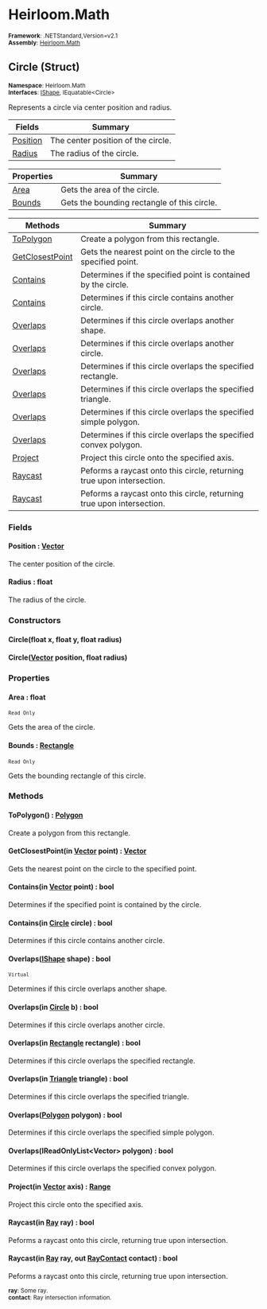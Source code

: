 # Heirloom.Math

<small>**Framework**: .NETStandard,Version=v2.1</small>  
<small>**Assembly**: [Heirloom.Math](../Heirloom.Math/Heirloom.Math.md)</small>  

## Circle (Struct)
<small>**Namespace**: Heirloom.Math</sub></small>  
<small>**Interfaces**: [IShape](Heirloom.Math.IShape.md), IEquatable\<Circle></small>  

Represents a circle via center position and radius.

| Fields | Summary |
|-------|---------|
| [Position](#POSF46C3C91) | The center position of the circle. |
| [Radius](#RAD6E859F5C) | The radius of the circle. |

| Properties | Summary |
|------------|---------|
| [Area](#ARE9F5286F) | Gets the area of the circle. |
| [Bounds](#BOUBCFE829) | Gets the bounding rectangle of this circle. |

| Methods | Summary |
|---------|---------|
| [ToPolygon](#TOP74E314EF) | Create a polygon from this rectangle. |
| [GetClosestPoint](#GETDAC09B5B) | Gets the nearest point on the circle to the specified point. |
| [Contains](#CON33387C1A) | Determines if the specified point is contained by the circle. |
| [Contains](#CON78E57F16) | Determines if this circle contains another circle. |
| [Overlaps](#OVE450AB809) | Determines if this circle overlaps another shape. |
| [Overlaps](#OVEF01FC2EF) | Determines if this circle overlaps another circle. |
| [Overlaps](#OVE5BEF9A70) | Determines if this circle overlaps the specified rectangle. |
| [Overlaps](#OVEB6714E43) | Determines if this circle overlaps the specified triangle. |
| [Overlaps](#OVE90B1A9F6) | Determines if this circle overlaps the specified simple polygon. |
| [Overlaps](#OVE89F258A7) | Determines if this circle overlaps the specified convex polygon. |
| [Project](#PRODD6295AA) | Project this circle onto the specified axis. |
| [Raycast](#RAYACE7FDBA) | Peforms a raycast onto this circle, returning true upon intersection. |
| [Raycast](#RAY4B66C4A9) | Peforms a raycast onto this circle, returning true upon intersection. |

### Fields

#### Position : [Vector](Heirloom.Math.Vector.md)

The center position of the circle.

#### Radius : float

The radius of the circle.

### Constructors

#### Circle(float x, float y, float radius)

#### Circle([Vector](Heirloom.Math.Vector.md) position, float radius)

### Properties

#### <a name="ARE9F5286F"></a>Area : float

<small>`Read Only`</small>

Gets the area of the circle.

#### <a name="BOUBCFE829"></a>Bounds : [Rectangle](Heirloom.Math.Rectangle.md)

<small>`Read Only`</small>

Gets the bounding rectangle of this circle.

### Methods

#### <a name="TOP74E314EF"></a>ToPolygon() : [Polygon](Heirloom.Math.Polygon.md)


Create a polygon from this rectangle.

#### <a name="GETDAC09B5B"></a>GetClosestPoint(in [Vector](Heirloom.Math.Vector.md) point) : [Vector](Heirloom.Math.Vector.md)


Gets the nearest point on the circle to the specified point.


#### <a name="CON33387C1A"></a>Contains(in [Vector](Heirloom.Math.Vector.md) point) : bool


Determines if the specified point is contained by the circle.


#### <a name="CON78E57F16"></a>Contains(in [Circle](Heirloom.Math.Circle.md) circle) : bool


Determines if this circle contains another circle.


#### <a name="OVE450AB809"></a>Overlaps([IShape](Heirloom.Math.IShape.md) shape) : bool

<small>`Virtual`</small>

Determines if this circle overlaps another shape.


#### <a name="OVEF01FC2EF"></a>Overlaps(in [Circle](Heirloom.Math.Circle.md) b) : bool


Determines if this circle overlaps another circle.


#### <a name="OVE5BEF9A70"></a>Overlaps(in [Rectangle](Heirloom.Math.Rectangle.md) rectangle) : bool


Determines if this circle overlaps the specified rectangle.


#### <a name="OVEB6714E43"></a>Overlaps(in [Triangle](Heirloom.Math.Triangle.md) triangle) : bool


Determines if this circle overlaps the specified triangle.


#### <a name="OVE90B1A9F6"></a>Overlaps([Polygon](Heirloom.Math.Polygon.md) polygon) : bool


Determines if this circle overlaps the specified simple polygon.


#### <a name="OVE89F258A7"></a>Overlaps(IReadOnlyList\<Vector> polygon) : bool


Determines if this circle overlaps the specified convex polygon.


#### <a name="PRODD6295AA"></a>Project(in [Vector](Heirloom.Math.Vector.md) axis) : [Range](Heirloom.Math.Range.md)


Project this circle onto the specified axis.


#### <a name="RAYACE7FDBA"></a>Raycast(in [Ray](Heirloom.Math.Ray.md) ray) : bool


Peforms a raycast onto this circle, returning true upon intersection.


#### <a name="RAY4B66C4A9"></a>Raycast(in [Ray](Heirloom.Math.Ray.md) ray, out [RayContact](Heirloom.Math.RayContact.md) contact) : bool


Peforms a raycast onto this circle, returning true upon intersection.

<small>**ray**: <param name="ray">Some ray.</param>  
</small>
<small>**contact**: <param name="contact">Ray intersection information.</param>  
</small>

